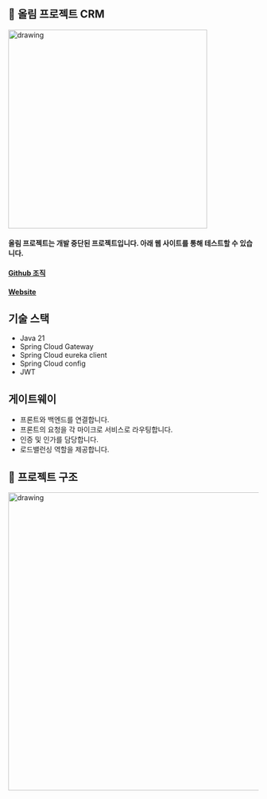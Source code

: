 ## 🙌 올림 프로젝트 CRM

<img src="https://cdn.discordapp.com/attachments/393025698907947009/1219293363501535363/2023-12-26_143330.png?ex=660ac66f&is=65f8516f&hm=99f744e1e9d97969c392296d1fa1eca9ba2ea903d8df684fd901620e6dfcc191&" alt="drawing" width="400"/>

#### 올림 프로젝트는 개발 중단된 프로젝트입니다. 아래 웹 사이트를 통해 테스트할 수 있습니다.
#### [Github 조직](https://github.com/Olim-org) 
#### [Website](https://olim-crm-front.vercel.app/introduction)

## 기술 스택
- Java 21
- Spring Cloud Gateway
- Spring Cloud eureka client
- Spring Cloud config
- JWT
  
## 게이트웨이
- 프론트와 백엔드를 연결합니다.
- 프론트의 요청을 각 마이크로 서비스로 라우팅합니다.
- 인증 및 인가를 담당합니다.
- 로드밸런싱 역할을 제공합니다.
## 🔅 프로젝트 구조

<img src="https://cdn.discordapp.com/attachments/393025698907947009/1224267515824439376/image.png?ex=661cdef9&is=660a69f9&hm=f680237181f7a0a4d720b72d53e79ff67361f3588d72a939b5c077dee9ded09f&" alt="drawing" width="600"/>

